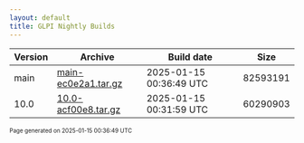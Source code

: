 ```yaml
---
layout: default
title: GLPI Nightly Builds
---
```


Version|Archive|Build date|Size
---|---|---|---
main|[main-ec0e2a1.tar.gz](main-ec0e2a1.tar.gz)|2025-01-15 00:36:49 UTC|82593191
10.0|[10.0-acf00e8.tar.gz](10.0-acf00e8.tar.gz)|2025-01-15 00:31:59 UTC|60290903

<font size="1">Page generated on 2025-01-15 00:36:49 UTC</font>
